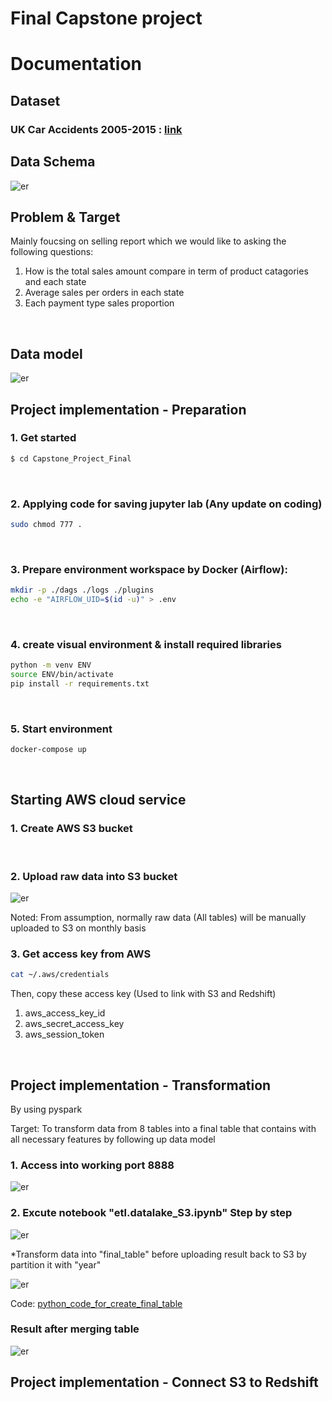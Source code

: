 # Final Capstone project

# Documentation

## Dataset

### UK Car Accidents 2005-2015 : [link](https://www.kaggle.com/datasets/silicon99/dft-accident-data?select=Casualties0515.csv)

## Data Schema

![er](./Picture%20ref/HRhd2Y0.png)
<br>

## Problem & Target
Mainly foucsing on selling report which we would like to asking the following questions:
1. How is the total sales amount compare in term of product catagories and each state
2. Average sales per orders in each state 
3. Each payment type sales proportion 
<br>

## Data model

![er](./Picture%20ref/Screenshot%202022-12-17%20214306.png)
<br>


## Project implementation - Preparation

### 1. Get started
```sh
$ cd Capstone_Project_Final
```
<br>

### 2. Applying code for saving jupyter lab (Any update on coding)

```sh
sudo chmod 777 .
```
<br>

### 3. Prepare environment workspace by Docker (Airflow):

```sh
mkdir -p ./dags ./logs ./plugins
echo -e "AIRFLOW_UID=$(id -u)" > .env
```
<br>

### 4. create visual environment & install required libraries
```sh
python -m venv ENV
source ENV/bin/activate
pip install -r requirements.txt
```
<br>

### 5. Start  environment

```sh
docker-compose up
```
<br>


## Starting AWS cloud service

### 1. Create AWS S3 bucket
<br>

### 2. Upload raw data into S3 bucket

![er](./Picture%20ref/Screenshot%202022-12-17%20130228.png)
<br>

Noted: From assumption, normally raw data (All tables) will be manually uploaded to S3 on monthly basis 
<br>

### 3. Get access key from AWS
```sh
cat ~/.aws/credentials
```
Then, copy these access key (Used to link with S3 and Redshift)
1) aws_access_key_id 
2) aws_secret_access_key
3) aws_session_token
<br>

## Project implementation - Transformation

By using pyspark

Target: To transform data from 8 tables into a final table that contains with all necessary features by following up data model
<br>

### 1. Access into working port 8888
![er](./Picture%20ref/Screenshot%202022-10-05%20220731.png)
<br>

### 2. Excute notebook "etl.datalake_S3.ipynb" Step by step

![er](./Picture%20ref/Screenshot%202022-12-17%20222417.png)
<br>

*Transform data into "final_table" before uploading result back to S3 by partition it with "year"

![er](./Picture%20ref/Screenshot%202022-12-17%20130251.png)
<br>

Code: [python_code_for_create_final_table](https://github.com/pongthanin/swu-ds525/blob/main/Capstone_Project_Final/etl_datalake_S3.ipynb)
<br>

### Result after merging table
![er](./Picture%20ref/Screenshot%202022-12-17%20223352.png)
<br>


## Project implementation - Connect S3 to Redshift